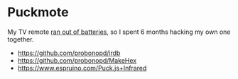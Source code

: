 # Puckmote

My TV remote [ran out of batteries](https://twitter.com/benjaminbenben/status/1328756121897742336), so I spent 6 months hacking my own one together.

- https://github.com/probonopd/irdb
- https://github.com/probonopd/MakeHex
- https://www.espruino.com/Puck.js+Infrared
